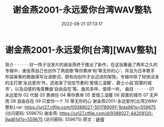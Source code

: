 ﻿---
title: 谢金燕2001-永远爱你台湾WAV整轨
date: 2022-08-21 07:13:17
categories: WAV车载音乐、镜像
tags: 华语中文
---
# 谢金燕2001-永远爱你[台湾][WAV整轨]

简介
· · · · · ·
好一阵子没发片的谢金燕终于推出了新作，在这张筹画了两年之久的专辑中，谢金燕自己也创作了两首歌‘等你靠岸’和‘等无你的心’，并且为日本歌手布袋寅泰的歌曲填写台语歌词，颇有向创作才女迈进的架势。专辑中除了轻快活泼的主打歌‘永远爱你’外，还收录了恰恰节奏的‘爱情三温暖’、爵士小品‘寂寞的城市’，以及动感的电音舞曲‘自由自在’等，曲风多样，值得一听。
曲目
· · · · · ·
01 永远爱你
02 代替
03 靠缘份
04 等你靠岸
05 爱情三温暖
06 寂寞的城市
07 无声雨
08 自由自在
09 只爱你一个
10 等无你的心
谢金燕2001-永远爱你[台湾][WAV整轨].rar: https://url27.ctfile.com/f/9388027-501789091-1bda98?p=559675
(访问密码: 559675)
謝金燕: https://url27.ctfile.com/d/9388027-44209120-9ad61d?p=559675
(访问密码: 559675)
原文：[链接](https://blog.sina.com.cn/s/blog_1647c7e7601030yzd.html)